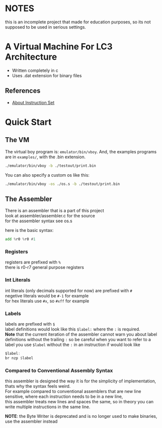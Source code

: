 # NOTES 
this is an incomplete project that made for education purposes, so its not supposed to be used in serious settings.  

# A Virtual Machine For LC3 Architecture
- Written completely in c
- Uses .dat extension for binary files

## References
- [About Instruction Set](https://www.cs.colostate.edu/~cs270/.Fall18/resources/PattPatelAppA.pdf)

# Quick Start

## The VM
The virtual boy program is: `emulator/bin/vboy`.
And, the examples programs are in `examples/`, with the .bin extension.

```bash
./emulator/bin/vboy -b ./testout/print.bin
```

You can also specify a custom os like this:  
```bash
./emulator/bin/vboy -os ./os.s -b ./testout/print.bin
```

## The Assembler
There is an assembler that is a part of this project  
look at assembler/assembler.c for the source  
for the assembler syntax see os.s  

here is the basic syntax:
```asm
add %r0 %r0 #1
```

### Registers
registers are prefixed with `%`\
there is r0-r7 general purpose registers

### Int Literals
int literals (only decimals supported for now) are prefixed with `#`\
negetive literals would be `#-1` for example  
for hex literals use `#x`, so `#xff` for example  

### Labels
labels are prefixed with `$`\
label definitions would look like this `$label:` where the `:` is required.\
__Note__ that the current iteration of the assembler cannot warn you about label definitions without the trailing `:` so be careful
when you want to refer to a label you use `$label` without the `:` in an instruction if would look like
```asm
$label:
br nzp $label
```

### Compared to Conventional Assembly Syntax
this assembler is designed the way it is for the simplicity of implementation, thats why the syntax feels weird.\
For example compared to conventional assemblers that are new line sensitive, where each instruction needs to be in a new line,\
this assembler treats new lines and spaces the same, so in theory you can write multiple instructions in the same line.

__NOTE__: the Byte Writer is deprecated and is no longer used to make binaries, use the assembler instead  

